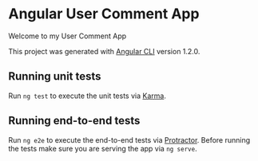 # Angular User Comment App

Welcome to my User Comment App

This project was generated with [Angular CLI](https://github.com/angular/angular-cli) version 1.2.0.

## Running unit tests

Run `ng test` to execute the unit tests via [Karma](https://karma-runner.github.io).

## Running end-to-end tests

Run `ng e2e` to execute the end-to-end tests via [Protractor](http://www.protractortest.org/).
Before running the tests make sure you are serving the app via `ng serve`.


